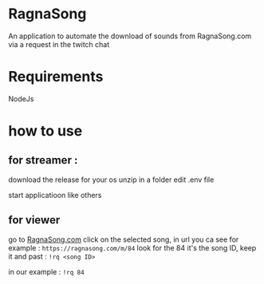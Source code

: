 # RagnaSong
An application to automate the download of sounds from RagnaSong.com via a request in the twitch chat

# Requirements
NodeJs

# how to use

## for streamer : 
download the release for your os
unzip in a folder
edit .env file

start applicatioon like others

## for viewer

go to [RagnaSong.com](http://ragnasong.com)
click on the selected song, in url you ca see for example : ```https://ragnasong.com/m/84``` look for the 84 it's the song ID, keep it and past : 
```!rq <song ID>```

in our example :
```!rq 84```
